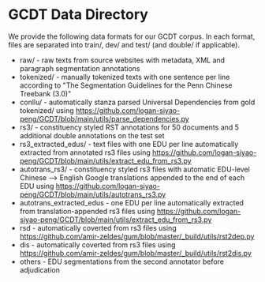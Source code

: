 # GCDT Data Directory

We provide the following data formats for our GCDT corpus.
In each format, files are separated into train/, dev/ and test/ (and double/ if applicable).

* raw/ - raw texts from source websites with metadata, XML and paragraph segmentation annotations
* tokenized/ - manually tokenized texts with one sentence per line according to "The Segmentation Guidelines for the Penn Chinese Treebank (3.0)"
* conllu/ - automatically stanza parsed Universal Dependencies from gold tokenized/ using https://github.com/logan-siyao-peng/GCDT/blob/main/utils/parse_dependencies.py
* rs3/ - constituency styled RST annotations for 50 documents and 5 additional double annotations on the test set
* rs3_extracted_edus/ - text files with one EDU per line automatically extracted from annotated rs3 files using https://github.com/logan-siyao-peng/GCDT/blob/main/utils/extract_edu_from_rs3.py 
* autotrans_rs3/ - constituency styled rs3 files with automatic EDU-level Chinese --> English Google translations appended to the end of each EDU using https://github.com/logan-siyao-peng/GCDT/blob/main/utils/autotrans_rs3.py
* autotrans_extracted_edus	- one EDU per line automatically extracted from translation-appended rs3 files using https://github.com/logan-siyao-peng/GCDT/blob/main/utils/extract_edu_from_rs3.py
* rsd - automatically coverted from rs3 files using https://github.com/amir-zeldes/gum/blob/master/_build/utils/rst2dep.py
* dis - automatically coverted from rs3 files using https://github.com/amir-zeldes/gum/blob/master/_build/utils/rst2dis.py
* others - EDU segmentations from the second annotator before adjudication
			

